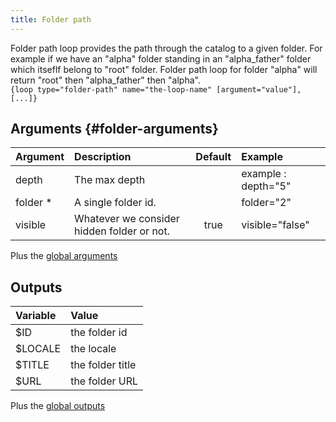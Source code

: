 ```yaml
---
title: Folder path
---
```


Folder path loop provides the path through the catalog to a given folder. For example if we have an "alpha" folder standing in an "alpha_father" folder which itseflf belong to "root" folder. Folder path loop for folder "alpha" will return "root" then "alpha_father" then "alpha".   
`{loop type="folder-path" name="the-loop-name" [argument="value"], [...]}`

## Arguments {#folder-arguments}

| Argument | Description                                 | Default | Example             |
|----------|:--------------------------------------------|:-------:|:--------------------|
| depth    | The max depth                               |         | example : depth="5" |
| folder * | A single folder id.                         |         | folder="2"          |
| visible  | Whatever we consider hidden folder or not.  |  true   | visible="false"     |

Plus the [global arguments](./global_arguments)

## Outputs

| Variable | Value            |
|:---------|:-----------------|
| $ID      | the folder id    |
| $LOCALE  | the locale       |
| $TITLE   | the folder title |
| $URL     | the folder URL   |

Plus the [global outputs](./global_outputs)